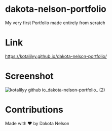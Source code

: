 # dakota-nelson-portfolio

My very first Portfolio made entirely from scratch 

# Link

https://kotalilyy.github.io/dakota-nelson-portfolio/

# Screenshot

![kotalilyy github io_dakota-nelson-portfolio_ (2)](https://user-images.githubusercontent.com/77229281/107851722-99bfac00-6dd1-11eb-92cd-5a494f2dd23c.png)


# Contributions

Made with ❤️ by Dakota Nelson
